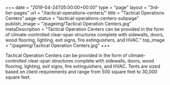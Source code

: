 +++
date = "2019-04-24T05:00:00+00:00"
type = "page"
layout = "3rd-tier-pages"
url = "/tactical-operations-centers/"
title = "Tactical Operations Centers"
page-status = "tactical-operations-centers-subpage"
publish_image = "/pageimg/Tactical Operation Centers.jpg"
metaDescription = "Tactical Operation Centers can be provided in the form of climate-controlled clear-span structures complete with sidewalls, doors, wood flooring, lighting, exit signs, fire extinguishers, and HVAC."
top_image = "/pageimg/Tactical Operation Centers.jpg"
+++

Tactical Operation Centers can be provided in the form of climate-controlled clear-span structures complete with sidewalls, doors, wood flooring, lighting, exit signs, fire extinguishers, and HVAC. Tents are sized based on client requirements and range from 500 square feet to 30,000 square feet.